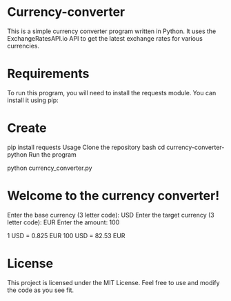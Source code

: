 # Currency-converter

This is a simple currency converter program written in Python. It uses the ExchangeRatesAPI.io API to get the latest exchange rates for various currencies.

# Requirements
To run this program, you will need to install the requests module. You can install it using pip:

# Create
pip install requests
Usage
Clone the repository
bash
cd currency-converter-python
Run the program

python currency_converter.py


# Welcome to the currency converter!

Enter the base currency (3 letter code): USD
Enter the target currency (3 letter code): EUR
Enter the amount: 100

1 USD = 0.825 EUR
100 USD = 82.53 EUR
# License
This project is licensed under the MIT License. Feel free to use and modify the code as you see fit.
